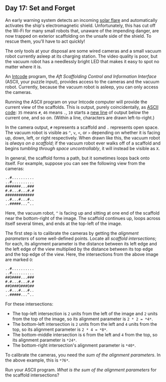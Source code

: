 Day 17: Set and Forget
----------------------

An early warning system detects an incoming [solar flare](https://en.wikipedia.org/wiki/Solar_flare) and automatically activates the ship's electromagnetic shield. Unfortunately, this has cut off the Wi-Fi for many small robots that, unaware of the impending danger, are now trapped on exterior scaffolding on the unsafe side of the shield. To rescue them, you'll have to act quickly!


The only tools at your disposal are some wired cameras and a small vacuum robot currently asleep at its charging station. The video quality is poor, but the vacuum robot has a needlessly bright LED that makes it easy to spot no matter where it is.


An [Intcode](9) program, the *Aft Scaffolding Control and Information Interface* (ASCII, your puzzle input), provides access to the cameras and the vacuum robot. Currently, because the vacuum robot is asleep, you can only access the cameras.


Running the ASCII program on your Intcode computer will provide the current view of the scaffolds. This is output, purely coincidentally, as [ASCII code](https://simple.wikipedia.org/wiki/ASCII): `35` means `#`, `46` means `.`, `10` starts a [new line](https://en.wikipedia.org/wiki/Newline#In_programming_languages) of output below the current one, and so on. (Within a line, characters are drawn left-to-right.)


In the camera output, `#` represents a scaffold and `.` represents open space. The vacuum robot is visible as `^`, `v`, `<`, or `>` depending on whether it is facing up, down, left, or right respectively. When drawn like this, the vacuum robot is *always on a scaffold*; if the vacuum robot ever walks off of a scaffold and begins *tumbling through space uncontrollably*, it will instead be visible as `X`.


In general, the scaffold forms a path, but it sometimes loops back onto itself. For example, suppose you can see the following view from the cameras:



```
..#..........
..#..........
#######...###
#.#...#...#.#
#############
..#...#...#..
..#####...^..

```

Here, the vacuum robot, `^` is facing up and sitting at one end of the scaffold near the bottom-right of the image. The scaffold continues up, loops across itself several times, and ends at the top-left of the image.


The first step is to calibrate the cameras by getting the *alignment parameters* of some well-defined points. Locate all *scaffold intersections*; for each, its alignment parameter is the distance between its left edge and the left edge of the view multiplied by the distance between its top edge and the top edge of the view. Here, the intersections from the above image are marked `O`:



```
..#..........
..#..........
##O####...###
#.#...#...#.#
##O###O###O##
..#...#...#..
..#####...^..

```

For these intersections:


* The top-left intersection is `2` units from the left of the image and `2` units from the top of the image, so its alignment parameter is `2 * 2 = *4*`.
* The bottom-left intersection is `2` units from the left and `4` units from the top, so its alignment parameter is `2 * 4 = *8*`.
* The bottom-middle intersection is `6` from the left and `4` from the top, so its alignment parameter is `*24*`.
* The bottom-right intersection's alignment parameter is `*40*`.


To calibrate the cameras, you need the *sum of the alignment parameters*. In the above example, this is `*76*`.


Run your ASCII program. *What is the sum of the alignment parameters* for the scaffold intersections?


